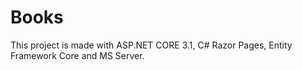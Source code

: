 # Books
This project is made with ASP.NET CORE 3.1, C# Razor Pages, Entity Framework Core and MS Server.
